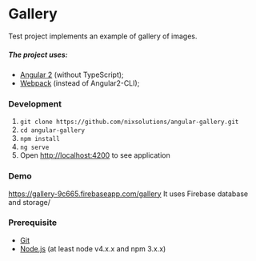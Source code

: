 # Gallery

Test project implements an example of gallery of images.

##### The project uses:
* [Angular 2](https://angular.io/) (without TypeScript);
* [Webpack](https://webpack.github.io/) (instead of Angular2-CLI);

### Development
1. `git clone https://github.com/nixsolutions/angular-gallery.git`
2. `cd angular-gallery`
3. `npm install`
4. `ng serve`
5. Open [http://localhost:4200](http://localhost:4200) to see application

### Demo

https://gallery-9c665.firebaseapp.com/gallery
It uses Firebase database and storage/

### Prerequisite
* [Git](https://git-scm.com/downloads)
* [Node.js](https://nodejs.org/en/download/) (at least node v4.x.x and npm 3.x.x)
